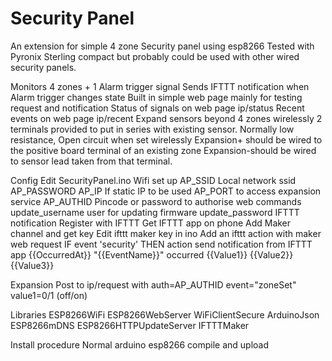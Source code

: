 # Security Panel
An extension for simple 4 zone Security panel using esp8266
Tested with Pyronix Sterling compact but probably could be used with other
wired security panels.

Monitors 4 zones + 1 Alarm trigger signal
Sends IFTTT notification when Alarm trigger changes state
Built in simple web page mainly for testing request and notification
Status of signals on web page ip/status
Recent events on web page ip/recent
Expand sensors beyond 4 zones wirelessly
	2 terminals provided to put in series with existing sensor.
	Normally low resistance, Open circuit when set wirelessly
	Expansion+ should be wired to the positive board terminal of an existing zone
	Expansion-should be wired to sensor lead taken from that terminal.

Config
  Edit SecurityPanel.ino
	Wifi set up
      AP_SSID Local network ssid
	  AP_PASSWORD 
	  AP_IP If static IP to be used
	  AP_PORT to access expansion service
	AP_AUTHID Pincode or password to authorise web commands
	update_username user for updating firmware
	update_password
  IFTTT notification
	Register with IFTTT
	Get IFTTT app on phone
	Add Maker channel and get key
	Edit ifttt maker key in ino
	Add an ifttt action with maker web request
      IF event 'security'
	  THEN action send notification from IFTTT app
	     {{OccurredAt}} "{{EventName}}" occurred {{Value1}} {{Value2}} {{Value3}} 
	
Expansion
  Post to ip/request with auth=AP_AUTHID event="zoneSet" value1=0/1 (off/on)
		
Libraries
  ESP8266WiFi
  ESP8266WebServer
  WiFiClientSecure
  ArduinoJson
  ESP8266mDNS
  ESP8266HTTPUpdateServer
  IFTTTMaker
	
Install procedure
	Normal arduino esp8266 compile and upload
